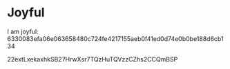 # Joyful

I am joyful: 6330083efa06e063658480c724fe4217155aeb0f41ed0d74e0b0be188d6cb134


22extLxekaxhkSB27HrwXsr7TQzHuTQVzzCZhs2CCQmBSP